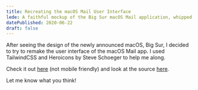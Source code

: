 ```yaml
---
title: Recreating the macOS Mail User Interface
lede: A faithful mockup of the Big Sur macOS Mail application, whipped up in an evening using TailwindCSS
datePublished: 2020-06-22
draft: false
---
```


After seeing the design of the newly announced macOS, Big Sur, I decided to try to remake the user interface of the macOS Mail app. I used TailwindCSS and Heroicons by Steve Schoeger to help me along.

Check it out [here](https://big-sur-mail.vercel.app/) (not mobile friendly) and look at the source [here](https://github.com/austincrim/quick-design-projects/tree/master/big-sur-mail).

Let me know what you think!
